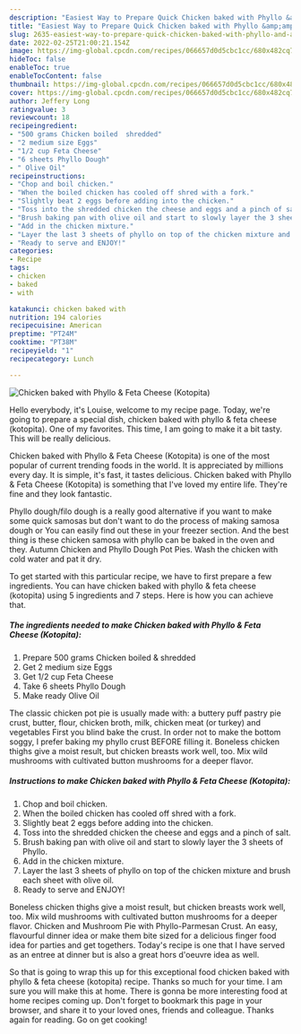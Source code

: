 ```yaml
---
description: "Easiest Way to Prepare Quick Chicken baked with Phyllo &amp;amp; Feta Cheese (Kotopita)"
title: "Easiest Way to Prepare Quick Chicken baked with Phyllo &amp;amp; Feta Cheese (Kotopita)"
slug: 2635-easiest-way-to-prepare-quick-chicken-baked-with-phyllo-and-amp-feta-cheese-kotopita
date: 2022-02-25T21:00:21.154Z
image: https://img-global.cpcdn.com/recipes/066657d0d5cbc1cc/680x482cq70/chicken-baked-with-phyllo-feta-cheese-kotopita-recipe-main-photo.jpg
hideToc: false
enableToc: true
enableTocContent: false
thumbnail: https://img-global.cpcdn.com/recipes/066657d0d5cbc1cc/680x482cq70/chicken-baked-with-phyllo-feta-cheese-kotopita-recipe-main-photo.jpg
cover: https://img-global.cpcdn.com/recipes/066657d0d5cbc1cc/680x482cq70/chicken-baked-with-phyllo-feta-cheese-kotopita-recipe-main-photo.jpg
author: Jeffery Long
ratingvalue: 3
reviewcount: 18
recipeingredient:
- "500 grams Chicken boiled  shredded"
- "2 medium size Eggs"
- "1/2 cup Feta Cheese"
- "6 sheets Phyllo Dough"
- " Olive Oil"
recipeinstructions:
- "Chop and boil chicken."
- "When the boiled chicken has cooled off shred with a fork."
- "Slightly beat 2 eggs before adding into the chicken."
- "Toss into the shredded chicken the cheese and eggs and a pinch of salt."
- "Brush baking pan with olive oil and start to slowly layer the 3 sheets of Phyllo."
- "Add in the chicken mixture."
- "Layer the last 3 sheets of phyllo on top of the chicken mixture and brush each sheet with olive oil."
- "Ready to serve and ENJOY!"
categories:
- Recipe
tags:
- chicken
- baked
- with

katakunci: chicken baked with 
nutrition: 194 calories
recipecuisine: American
preptime: "PT24M"
cooktime: "PT38M"
recipeyield: "1"
recipecategory: Lunch

---
```



![Chicken baked with Phyllo &amp; Feta Cheese (Kotopita)](https://img-global.cpcdn.com/recipes/066657d0d5cbc1cc/680x482cq70/chicken-baked-with-phyllo-feta-cheese-kotopita-recipe-main-photo.jpg)

Hello everybody, it's Louise, welcome to my recipe page. Today, we're going to prepare a special dish, chicken baked with phyllo &amp; feta cheese (kotopita). One of my favorites. This time, I am going to make it a bit tasty. This will be really delicious.

Chicken baked with Phyllo &amp; Feta Cheese (Kotopita) is one of the most popular of current trending foods in the world. It is appreciated by millions every day. It is simple, it's fast, it tastes delicious. Chicken baked with Phyllo &amp; Feta Cheese (Kotopita) is something that I've loved my entire life. They're fine and they look fantastic.

Phyllo dough/filo dough is a really good alternative if you want to make some quick samosas but don&#39;t want to do the process of making samosa dough or You can easily find out these in your freezer section. And the best thing is these chicken samosa with phyllo can be baked in the oven and they. Autumn Chicken and Phyllo Dough Pot Pies. Wash the chicken with cold water and pat it dry.


To get started with this particular recipe, we have to first prepare a few ingredients. You can have chicken baked with phyllo &amp; feta cheese (kotopita) using 5 ingredients and 7 steps. Here is how you can achieve that.

<!--inarticleads1-->

##### The ingredients needed to make Chicken baked with Phyllo &amp; Feta Cheese (Kotopita):

1. Prepare 500 grams Chicken boiled &amp; shredded
1. Get 2 medium size Eggs
1. Get 1/2 cup Feta Cheese
1. Take 6 sheets Phyllo Dough
1. Make ready  Olive Oil


The classic chicken pot pie is usually made with: a buttery puff pastry pie crust, butter, flour, chicken broth, milk, chicken meat (or turkey) and vegetables First you blind bake the crust. In order not to make the bottom soggy, I prefer baking my phyllo crust BEFORE filling it. Boneless chicken thighs give a moist result, but chicken breasts work well, too. Mix wild mushrooms with cultivated button mushrooms for a deeper flavor. 

<!--inarticleads2-->

##### Instructions to make Chicken baked with Phyllo &amp; Feta Cheese (Kotopita):

1. Chop and boil chicken.
1. When the boiled chicken has cooled off shred with a fork.
1. Slightly beat 2 eggs before adding into the chicken.
1. Toss into the shredded chicken the cheese and eggs and a pinch of salt.
1. Brush baking pan with olive oil and start to slowly layer the 3 sheets of Phyllo.
1. Add in the chicken mixture.
1. Layer the last 3 sheets of phyllo on top of the chicken mixture and brush each sheet with olive oil.
1. Ready to serve and ENJOY!

Boneless chicken thighs give a moist result, but chicken breasts work well, too. Mix wild mushrooms with cultivated button mushrooms for a deeper flavor. Chicken and Mushroom Pie with Phyllo-Parmesan Crust. An easy, flavourful dinner idea or make them bite sized for a delicious finger food idea for parties and get togethers. Today&#39;s recipe is one that I have served as an entree at dinner but is also a great hors d&#39;oeuvre idea as well. 

So that is going to wrap this up for this exceptional food chicken baked with phyllo &amp; feta cheese (kotopita) recipe. Thanks so much for your time. I am sure you will make this at home. There is gonna be more interesting food at home recipes coming up. Don't forget to bookmark this page in your browser, and share it to your loved ones, friends and colleague. Thanks again for reading. Go on get cooking!

